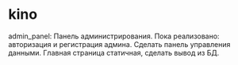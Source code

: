# kino
admin_panel:
Панель администрирования. Пока реализовано: авторизация и регистрация админа.
Сделать панель управления данными.
Главная страница статичная, сделать вывод из БД.
